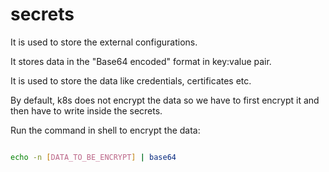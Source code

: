 # secrets

It is used to store the external configurations.

It stores data in the "Base64 encoded" format in key:value pair.

It is used to store the data like credentials, certificates etc.

By default, k8s does not encrypt the data so we have to first encrypt it and then have to write inside the secrets.

Run the command in shell to encrypt the data:

```bash

echo -n [DATA_TO_BE_ENCRYPT] | base64

```
